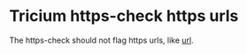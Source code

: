 # Tricium https-check https urls

The https-check should not flag https urls, like [url].

[url]: https://google.com
